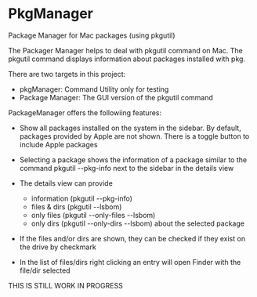 # PkgManager
Package Manager for Mac packages (using pkgutil)

The Packager Manager helps to deal with pkgutil command on Mac.
The pkgutil command displays information about packages installed with pkg.

There are two targets in this project:
- pkgManager: Command Utility only for testing
- Package Manager: The GUI version of the pkgutil command

PackageManager offers the followiing features:
- Show all packages installed on the system in the sidebar. 
    By default, packages provided by Apple are not shown. 
    There is a toggle button to include Apple packages
- Selecting a package shows the information of a package similar to the command pkgutil --pkg-info 
    next to the sidebar in the details view
- The details view can provide
    - information (pkgutil --pkg-info)
    - files & dirs (pkgutil --lsbom)
    - only files (pkgutil --only-files --lsbom)
    - only dirs (pkgutil --only-dirs --lsbom)
    about the selected package
    
- If the files and/or dirs are shown, they can be checked if they exist on the drive by checkmark
- In the list of files/dirs right clicking an entry will open Finder with the file/dir selected

THIS IS STILL WORK IN PROGRESS

